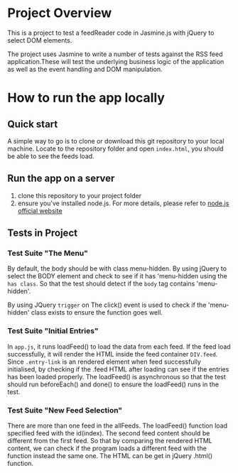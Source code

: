 # Project Overview
This is a project to test a feedReader code in Jasmine.js with jQuery to select DOM elements. 

The project uses Jasmine to write a number of tests against the RSS feed application.These will test the underlying business logic of the application as well as the event handling and DOM manipulation.


# How to run the app locally
## Quick start
A simple way to go is to clone or download this git repository to your local machine. Locate to the repository folder and  open `index.html`, you should be able to see the feeds load. 

## Run the app on a server
1. clone this repository to your project folder
2. ensure you've installed node.js. For more details, please refer to [node.js official website](https://nodejs.org/en/)

## Tests in Project
### Test Suite "The Menu"
By default, the body should be with class menu-hidden. 
By using jQuery to select the BODY element and check to see if it has 'menu-hidden using the `has class`. So that the test should detect if the `body` tag contains 'menu-hidden'.

By using JQuery `trigger` on The click() event is used to check if the 'menu-hidden' class exists to ensure the function goes well.  

### Test Suite "Initial Entries"
In `app.js`, it runs loadFeed() to load the data from each feed. If the feed load successfully, it will render the HTML inside the feed container `DIV.feed`. 
Since `.entry-link` is an rendered element when feed successfully initialised, by checking if the .feed HTML after loading can see if the entries has been loaded properly. 
The loadFeed() is asynchronous so that the test should run beforeEach() and done() to ensure the loadFeed() runs in the test. 

### Test Suite "New Feed Selection"
There are more than one feed in the allFeeds. The loadFeed() function load specified feed with the id(index).
The second feed content should be different from the first feed. So that by comparing the rendered HTML content, we can check if the program loads a different feed with the function instead the same one. 
The HTML can be get in jQuery .html() function. 
